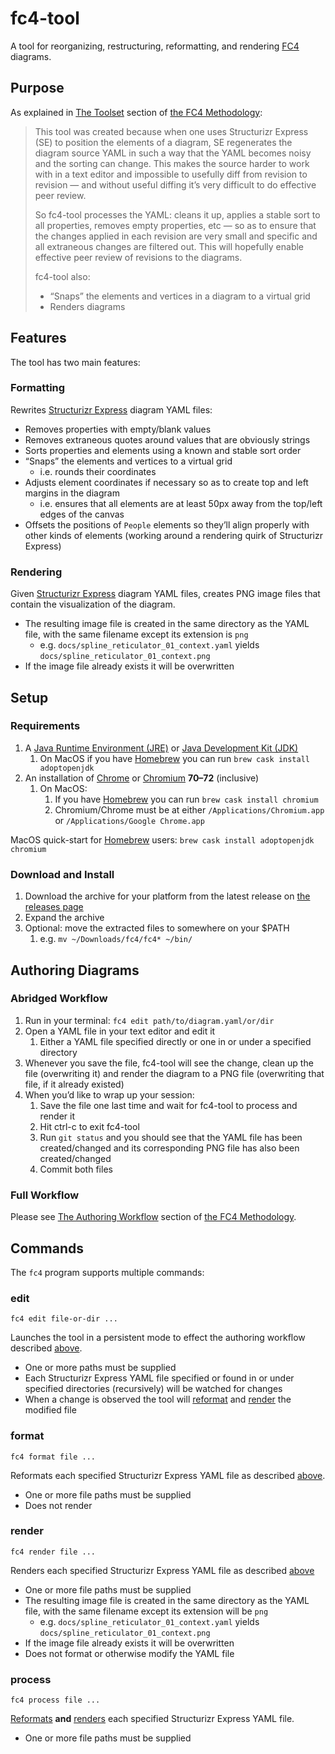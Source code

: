 # fc4-tool

A tool for reorganizing, restructuring, reformatting, and rendering
[FC4](https://fundingcircle.github.io/fc4-framework/) diagrams.


## Purpose

As explained in [The Toolset](../methodology/toolset.html) section of [the FC4
Methodology](../methodology/):

> This tool was created because when one uses Structurizr Express (SE) to position the elements of a diagram, SE regenerates the diagram source YAML in such a way that the YAML becomes noisy and the sorting can change. This makes the source harder to work with in a text editor and impossible to usefully diff from revision to revision — and without useful diffing it’s very difficult to do effective peer review.
>
> So fc4-tool processes the YAML: cleans it up, applies a stable sort to all properties, removes empty properties, etc — so as to ensure that the changes applied in each revision are very small and specific and all extraneous changes are filtered out. This will hopefully enable effective peer review of revisions to the diagrams.
>
> fc4-tool also:
>
> * “Snaps” the elements and vertices in a diagram to a virtual grid
> * Renders diagrams


## Features

The tool has two main features:

### Formatting

Rewrites [Structurizr Express][structurizr-express] diagram YAML files:

* Removes properties with empty/blank values
* Removes extraneous quotes around values that are obviously strings
* Sorts properties and elements using a known and stable sort order
* “Snaps” the elements and vertices to a virtual grid
  * i.e. rounds their coordinates
* Adjusts element coordinates if necessary so as to create top and left margins in the diagram
  * i.e. ensures that all elements are at least 50px away from the top/left edges of the canvas
* Offsets the positions of `People` elements so they’ll align properly with other kinds of elements
  (working around a rendering quirk of Structurizr Express)


### Rendering

Given [Structurizr Express][structurizr-express] diagram YAML files, creates PNG image files that
contain the visualization of the diagram.

* The resulting image file is created in the same directory as the YAML file, with the same filename
  except its extension is `png`
  * e.g. `docs/spline_reticulator_01_context.yaml` yields `docs/spline_reticulator_01_context.png`
* If the image file already exists it will be overwritten


## Setup

### Requirements

1. A [Java Runtime Environment (JRE)](https://www.oracle.com/technetwork/java/javase/downloads/jre8-downloads-2133155.html) or [Java Development Kit (JDK)](https://adoptopenjdk.net/)
   1. On MacOS if you have [Homebrew](https://brew.sh/) you can run `brew cask install adoptopenjdk`
1. An installation of [Chrome](https://www.google.com/chrome/browser/) or [Chromium](https://www.chromium.org/Home) **70–72** (inclusive)
   1. On MacOS:
      1. If you have [Homebrew](https://brew.sh/) you can run `brew cask install chromium`
      1. Chromium/Chrome must be at either `/Applications/Chromium.app` or `/Applications/Google Chrome.app`

MacOS quick-start for [Homebrew](https://brew.sh/) users: `brew cask install adoptopenjdk chromium`


### Download and Install

1. Download the archive for your platform from the latest release on [the releases page](https://github.com/FundingCircle/fc4-framework/releases)
1. Expand the archive
1. Optional: move the extracted files to somewhere on your $PATH
   1. e.g. `mv ~/Downloads/fc4/fc4* ~/bin/`


## Authoring Diagrams

### Abridged Workflow

1. Run in your terminal: `fc4 edit path/to/diagram.yaml/or/dir`
1. Open a YAML file in your text editor and edit it
   1. Either a YAML file specified directly or one in or under a specified directory
1. Whenever you save the file, fc4-tool will see the change, clean up the file (overwriting it) and
   render the diagram to a PNG file (overwriting that file, if it already existed)
1. When you’d like to wrap up your session:
   1. Save the file one last time and wait for fc4-tool to process and render it
   1. Hit ctrl-c to exit fc4-tool
   1. Run `git status` and you should see that the YAML file has been created/changed and its
      corresponding PNG file has also been created/changed
   1. Commit both files

### Full Workflow

Please see [The Authoring Workflow](../methodology/authoring_workflow.html) section of
[the FC4 Methodology](../methodology/).


## Commands

The `fc4` program supports multiple commands:

### edit

`fc4 edit file-or-dir ...`

Launches the tool in a persistent mode to effect the authoring workflow described
[above](#abridged-workflow).

* One or more paths must be supplied
* Each Structurizr Express YAML file specified or found in or under specified directories
  (recursively) will be watched for changes
* When a change is observed the tool will [reformat](#formatting) and [render](#rendering) the
  modified file

### format

`fc4 format file ...`

Reformats each specified Structurizr Express YAML file as described [above](#formatting).

* One or more file paths must be supplied
* Does not render

### render

`fc4 render file ...`

Renders each specified Structurizr Express YAML file as described [above](#rendering)

* One or more file paths must be supplied
* The resulting image file is created in the same directory as the YAML file, with the same filename
  except its extension will be `png`
  * e.g. `docs/spline_reticulator_01_context.yaml` yields `docs/spline_reticulator_01_context.png`
* If the image file already exists it will be overwritten
* Does not format or otherwise modify the YAML file

### process

`fc4 process file ...`

[Reformats](#formatting) **and** [renders](#rendering) each specified Structurizr Express YAML file.

* One or more file paths must be supplied


[structurizr-express]: https://structurizr.com/help/express
